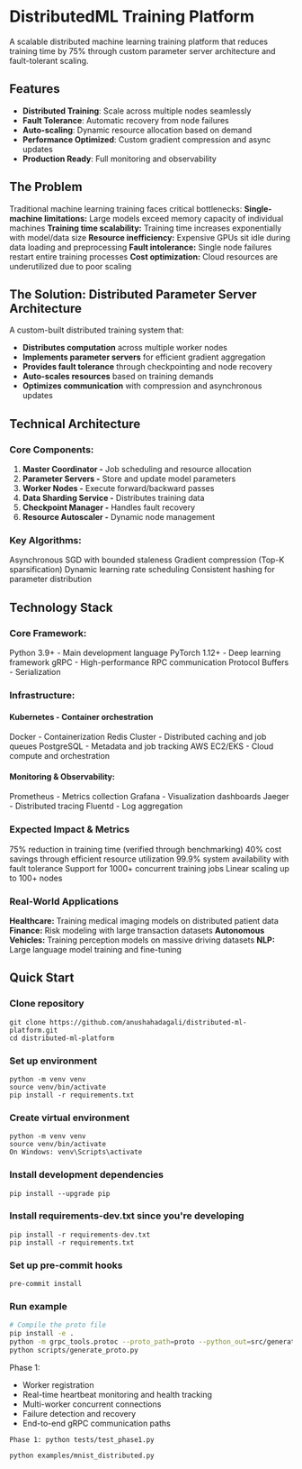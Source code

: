 # DistributedML Training Platform

A scalable distributed machine learning training platform that reduces training time by 75% through custom parameter server architecture and fault-tolerant scaling.

## Features

- **Distributed Training**: Scale across multiple nodes seamlessly
- **Fault Tolerance**: Automatic recovery from node failures
- **Auto-scaling**: Dynamic resource allocation based on demand
- **Performance Optimized**: Custom gradient compression and async updates
- **Production Ready**: Full monitoring and observability

## The Problem

Traditional machine learning training faces critical bottlenecks:
**Single-machine limitations:** Large models exceed memory capacity of individual machines
**Training time scalability:** Training time increases exponentially with model/data size
**Resource inefficiency:** Expensive GPUs sit idle during data loading and preprocessing
**Fault intolerance:** Single node failures restart entire training processes
**Cost optimization:** Cloud resources are underutilized due to poor scaling

## The Solution: Distributed Parameter Server Architecture

A custom-built distributed training system that:

- **Distributes computation** across multiple worker nodes
- **Implements parameter servers** for efficient gradient aggregation
- **Provides fault tolerance** through checkpointing and node recovery
- **Auto-scales resources** based on training demands
- **Optimizes communication** with compression and asynchronous updates

## Technical Architecture

### Core Components:

1. **Master Coordinator -** Job scheduling and resource allocation
2. **Parameter Servers -** Store and update model parameters
3. **Worker Nodes -** Execute forward/backward passes
4. **Data Sharding Service -** Distributes training data
5. **Checkpoint Manager -** Handles fault recovery
6. **Resource Autoscaler -** Dynamic node management

### Key Algorithms:

Asynchronous SGD with bounded staleness
Gradient compression (Top-K sparsification)
Dynamic learning rate scheduling
Consistent hashing for parameter distribution

## Technology Stack

### Core Framework:

Python 3.9+ - Main development language
PyTorch 1.12+ - Deep learning framework
gRPC - High-performance RPC communication
Protocol Buffers - Serialization

### Infrastructure:

#### Kubernetes - Container orchestration

Docker - Containerization
Redis Cluster - Distributed caching and job queues
PostgreSQL - Metadata and job tracking
AWS EC2/EKS - Cloud compute and orchestration

#### Monitoring & Observability:

Prometheus - Metrics collection
Grafana - Visualization dashboards
Jaeger - Distributed tracing
Fluentd - Log aggregation

### Expected Impact & Metrics

75% reduction in training time (verified through benchmarking)
40% cost savings through efficient resource utilization
99.9% system availability with fault tolerance
Support for 1000+ concurrent training jobs
Linear scaling up to 100+ nodes

### Real-World Applications

**Healthcare:** Training medical imaging models on distributed patient data
**Finance:** Risk modeling with large transaction datasets
**Autonomous Vehicles:** Training perception models on massive driving datasets
**NLP:** Large language model training and fine-tuning

## Quick Start

### Clone repository

```
git clone https://github.com/anushahadagali/distributed-ml-platform.git
cd distributed-ml-platform
```

### Set up environment

```
python -m venv venv
source venv/bin/activate
pip install -r requirements.txt
```

### Create virtual environment

```
python -m venv venv
source venv/bin/activate
On Windows: venv\Scripts\activate
```

### Install development dependencies

```
pip install --upgrade pip
```

### Install requirements-dev.txt since you're developing

```
pip install -r requirements-dev.txt
pip install -r requirements.txt
```

### Set up pre-commit hooks

```
pre-commit install
```

### Run example

```bash
# Compile the proto file
pip install -e .
python -m grpc_tools.protoc --proto_path=proto --python_out=src/generated --grpc_python_out=src/generated proto/master.proto
python scripts/generate_proto.py
```

Phase 1:

- Worker registration
- Real-time heartbeat monitoring and health tracking
- Multi-worker concurrent connections
- Failure detection and recovery
- End-to-end gRPC communication paths

```
Phase 1: python tests/test_phase1.py
```

```
python examples/mnist_distributed.py
```
